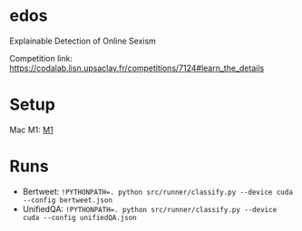# edos
Explainable Detection of Online Sexism

Competition link: https://codalab.lisn.upsaclay.fr/competitions/7124#learn_the_details

# Setup
Mac M1: [M1](./envs/m1.md)

# Runs
* Bertweet: `!PYTHONPATH=. python src/runner/classify.py --device cuda --config bertweet.json`
* UnifiedQA: `!PYTHONPATH=. python src/runner/classify.py --device cuda --config unifiedQA.json`
